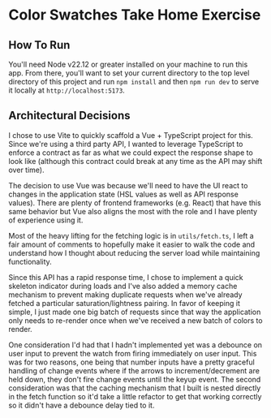 # Color Swatches Take Home Exercise

## How To Run
You'll need Node v22.12 or greater installed on your machine to run this app. From there, you'll want to set your current directory to the top level directory of this project and run `npm install` and then `npm run dev` to serve it locally at `http://localhost:5173`.

## Architectural Decisions
I chose to use Vite to quickly scaffold a Vue + TypeScript project for this. Since we're using a third party API, I wanted to leverage TypeScript to enforce a contract as far as what we could expect the response shape to look like (although this contract could break at any time as the API may shift over time).

The decision to use Vue was because we'll need to have the UI react to changes in the application state (HSL values as well as API response values). There are plenty of frontend frameworks (e.g. React) that have this same behavior but Vue also aligns the most with the role and I have plenty of experience using it.

Most of the heavy lifting for the fetching logic is in `utils/fetch.ts`, I left a fair amount of comments to hopefully make it easier to walk the code and understand how I thought about reducing the server load while maintaining functionality.

Since this API has a rapid response time, I chose to implement a quick skeleton indicator during loads and I've also added a memory cache mechanism to prevent making duplicate requests when we've already fetched a particular saturation/lightness pairing. In favor of keeping it simple, I just made one big batch of requests since that way the application only needs to re-render once when we've received a new batch of colors to render.

One consideration I'd had that I hadn't implemented yet was a debounce on user input to prevent the watch from firing immediately on user input. This was for two reasons, one being that number inputs have a pretty graceful handling of change events where if the arrows to increment/decrement are held down, they don't fire change events until the keyup event. The second consideration was that the caching mechanism that I built is nested directly in the fetch function so it'd take a little refactor to get that working correctly so it didn't have a debounce delay tied to it.
